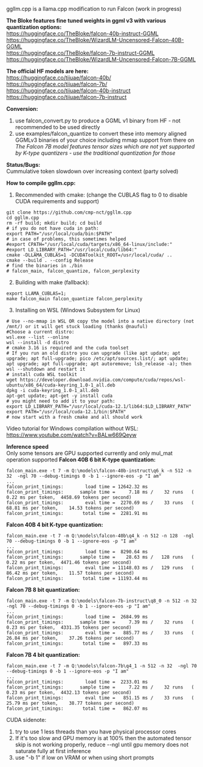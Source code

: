 ggllm.cpp is a llama.cpp modification to run Falcon (work in progress)

**The Bloke features fine tuned weights in ggml v3 with various quantization options:**  
https://huggingface.co/TheBloke/falcon-40b-instruct-GGML  
https://huggingface.co/TheBloke/WizardLM-Uncensored-Falcon-40B-GGML  
https://huggingface.co/TheBloke/falcon-7b-instruct-GGML  
https://huggingface.co/TheBloke/WizardLM-Uncensored-Falcon-7B-GGML  
  
**The official HF models are here:**  
https://huggingface.co/tiiuae/falcon-40b/  
https://huggingface.co/tiiuae/falcon-7b/  
https://huggingface.co/tiiuae/falcon-40b-instruct  
https://huggingface.co/tiiuae/falcon-7b-instruct  

**Conversion:**
1) use falcon_convert.py to produce a GGML v1 binary from HF - not recommended to be used directly
2) use examples/falcon_quantize to convert these into memory aligned GGMLv3 binaries of your choice including mmap support from there on  
_The Falcon 7B model features tensor sizes which are not yet supported by K-type quantizers - use the traditional quantization for those_  
  
**Status/Bugs:**  
Cummulative token slowdown over increasing context (party solved)
  
**How to compile ggllm.cpp:**
1) Recommended with cmake: (change the CUBLAS flag to 0 to disable CUDA requirements and support)
```
git clone https://github.com/cmp-nct/ggllm.cpp
cd ggllm.cpp
rm -rf build; mkdir build; cd build
# if you do not have cuda in path:
export PATH="/usr/local/cuda/bin:$PATH"
# in case of problems, this sometimes helped
#export CPATH="/usr/local/cuda/targets/x86_64-linux/include:"
#export LD_LIBRARY_PATH="/usr/local/cuda/lib64:"
cmake -DLLAMA_CUBLAS=1 -DCUDAToolkit_ROOT=/usr/local/cuda/ ..  
cmake --build . --config Release
# find the binaries in ./bin
# falcon_main, falcon_quantize, falcon_perplexity
```
2) Building with make (fallback):
```
export LLAMA_CUBLAS=1;
make falcon_main falcon_quantize falcon_perplexity
```

3) Installing on WSL (Windows Subsystem for Linux)
```
# Use --no-mmap in WSL OR copy the model into a native directory (not /mnt/) or it will get stuck loading (thanks @nauful)
#Choose a current distro:
wsl.exe --list --online
wsl --install -d distro
# cmake 3.16 is required and the cuda toolset
# If you run an old distro you can upgrade (like apt update; apt upgrade; apt full-upgrade; pico /etc/apt/sources.list/; apt update; apt upgrade; apt full-upgrade; apt autoremove; lsb_release -a); then wsl --shutdown and restart it
# install cuda WSL toolkit
wget https://developer.download.nvidia.com/compute/cuda/repos/wsl-ubuntu/x86_64/cuda-keyring_1.0-1_all.deb
dpkg -i cuda-keyring_1.0-1_all.deb
apt-get update; apt-get -y install cuda
# you might need to add it to your path:
export LD_LIBRARY_PATH="/usr/local/cuda-12.1/lib64:$LD_LIBRARY_PATH"
export PATH="/usr/local/cuda-12.1/bin:$PATH"
# now start with a fresh cmake and all should work 
```
Video tutorial for Windows compilation without WSL: https://www.youtube.com/watch?v=BALw669Qeyw  
   
**Inference speed**  
Only some tensors are GPU supported currently and only mul_mat operation supported
**Falcon 40B 6 bit K-type quantization:**
```
falcon_main.exe -t 7 -m Q:\models\falcon-40b-instruct\q6_k -n 512 -n 32  -ngl 70 --debug-timings 0 -b 1 --ignore-eos -p "I am"
...
falcon_print_timings:        load time = 12642.32 ms
falcon_print_timings:      sample time =     7.18 ms /    32 runs   (    0.22 ms per token,  4458.69 tokens per second)
falcon_print_timings:        eval time =  2270.69 ms /    33 runs   (   68.81 ms per token,    14.53 tokens per second)
falcon_print_timings:       total time =  2281.91 ms
```

**Falcon 40B 4 bit K-type quantization:**
```
falcon_main.exe -t 7 -m Q:\models\falcon-40b\q4_k -n 512 -n 128  -ngl 70 --debug-timings 0 -b 1 --ignore-eos -p "I am"
...
falcon_print_timings:        load time =  8290.64 ms
falcon_print_timings:      sample time =    28.63 ms /   128 runs   (    0.22 ms per token,  4471.46 tokens per second)
falcon_print_timings:        eval time = 11148.03 ms /   129 runs   (   86.42 ms per token,    11.57 tokens per second)
falcon_print_timings:       total time = 11193.44 ms
```

**Falcon 7B 8 bit quantization:**
```
falcon_main.exe -t 7 -m Q:\models\falcon-7b-instruct\q8_0 -n 512 -n 32  -ngl 70 --debug-timings 0 -b 1 --ignore-eos -p "I am"
...
falcon_print_timings:        load time =  2684.99 ms
falcon_print_timings:      sample time =     7.39 ms /    32 runs   (    0.23 ms per token,  4331.35 tokens per second)
falcon_print_timings:        eval time =   885.77 ms /    33 runs   (   26.84 ms per token,    37.26 tokens per second)
falcon_print_timings:       total time =   897.33 ms
```

**Falcon 7B 4 bit quantization:**
```
falcon_main.exe -t 7 -m Q:\models\falcon-7b\q4_1 -n 512 -n 32  -ngl 70 --debug-timings 0 -b 1 --ignore-eos -p "I am"
...
falcon_print_timings:        load time =  2233.01 ms
falcon_print_timings:      sample time =     7.22 ms /    32 runs   (    0.23 ms per token,  4432.13 tokens per second)
falcon_print_timings:        eval time =   851.15 ms /    33 runs   (   25.79 ms per token,    38.77 tokens per second)
falcon_print_timings:       total time =   862.07 ms
```

CUDA sidenote:  
1) try to use 1 less threads than you have physical processor cores 
2) If it's too slow and GPU memory is at 100% then the automated tensor skip is not working properly, reduce --ngl until gpu memory does not saturate fully at first inference
3) use "-b 1" if low on VRAM or when using short prompts 

